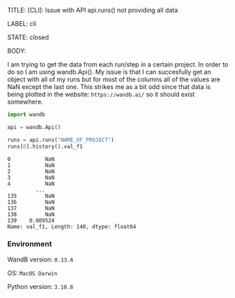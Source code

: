 TITLE:
[CLI]: Issue with API api.runs() not providing all data

LABEL:
cli

STATE:
closed

BODY:
<!--- Description of the issue below  -->
I am trying to get the data from each run/step in a certain project. In order to do so I am using wandb.Api().
My issue is that I can succesfully get an object with all of my runs but for most of the columns all of the values are NaN except the last one. This strikes me as a bit odd since that data is being plotted in the website: `https://wandb.ai/` so it should exist somewhere.
<!--- A minimal code snippet between the quotes below  -->
```python
import wandb

api = wandb.Api()

runs = api.runs("NAME_OF_PROJECT")
runs[0].history().val_f1
```

<!--- A full traceback of the exception in the quotes below -->
```shell
0           NaN
1           NaN
2           NaN
3           NaN
4           NaN
         ...   
135         NaN
136         NaN
137         NaN
138         NaN
139    0.809524
Name: val_f1, Length: 140, dtype: float64
```

### Environment

WandB version: `0.13.6`

OS: `MacOS Darwin`

Python version: `3.10.8`

